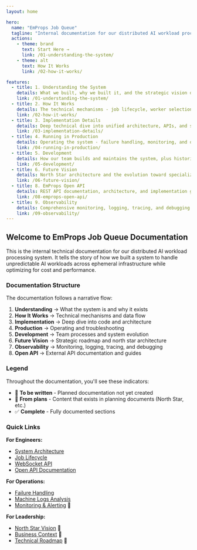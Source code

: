 ```yaml
---
layout: home

hero:
  name: "EmProps Job Queue"
  tagline: "Internal documentation for our distributed AI workload processing system"
  actions:
    - theme: brand
      text: Start Here →
      link: /01-understanding-the-system/
    - theme: alt
      text: How It Works
      link: /02-how-it-works/

features:
  - title: 1. Understanding the System
    details: What we built, why we built it, and the strategic vision driving our architecture
    link: /01-understanding-the-system/
  - title: 2. How It Works
    details: The technical mechanisms - job lifecycle, worker selection, and scaling
    link: /02-how-it-works/
  - title: 3. Implementation Details
    details: Deep technical dive into unified architecture, APIs, and system internals
    link: /03-implementation-details/
  - title: 4. Running in Production
    details: Operating the system - failure handling, monitoring, and optimization
    link: /04-running-in-production/
  - title: 5. Development
    details: How our team builds and maintains the system, plus historical context
    link: /05-development/
  - title: 6. Future Vision
    details: North Star architecture and the evolution toward specialized machine pools
    link: /06-future-vision/
  - title: 8. EmProps Open API
    details: REST API documentation, architecture, and implementation guides
    link: /08-emprops-open-api/
  - title: 9. Observability
    details: Comprehensive monitoring, logging, tracing, and debugging across distributed systems
    link: /09-observability/
---
```


## Welcome to EmProps Job Queue Documentation

This is the internal technical documentation for our distributed AI workload processing system. It tells the story of how we built a system to handle unpredictable AI workloads across ephemeral infrastructure while optimizing for cost and performance.

### Documentation Structure

The documentation follows a narrative flow:

1. **Understanding** → What the system is and why it exists
2. **How It Works** → Technical mechanisms and data flow
3. **Implementation** → Deep dive into code and architecture
4. **Production** → Operating and troubleshooting
5. **Development** → Team processes and system evolution
6. **Future Vision** → Strategic roadmap and north star architecture
7. **Observability** → Monitoring, logging, tracing, and debugging
8. **Open API** → External API documentation and guides

### Legend

Throughout the documentation, you'll see these indicators:

- 📝 **To be written** - Planned documentation not yet created
- 🚧 **From plans** - Content that exists in planning documents (North Star, etc.)
- ✅ **Complete** - Fully documented sections

### Quick Links

**For Engineers:**
- [System Architecture](/01-understanding-the-system/system-overview)
- [Job Lifecycle](/02-how-it-works/job-lifecycle)
- [WebSocket API](/03-implementation-details/websocket-api)
- [Open API Documentation](/08-emprops-open-api/)

**For Operations:**
- [Failure Handling](/04-running-in-production/failure-handling)
- [Machine Logs Analysis](/04-running-in-production/machine-logs-analysis)
- [Monitoring & Alerting](/04-running-in-production/monitoring-alerting) 📝

**For Leadership:**
- [North Star Vision](/06-future-vision/) 🚧
- [Business Context](/01-understanding-the-system/business-context) 📝
- [Technical Roadmap](/06-future-vision/technical-roadmap) 📝